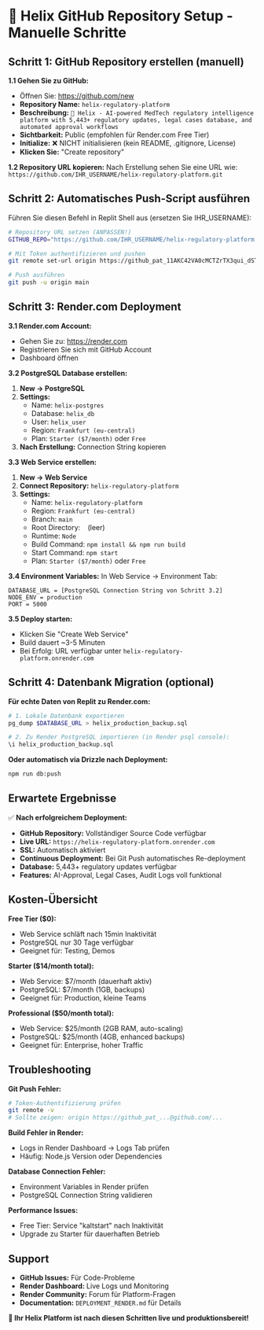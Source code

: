 # 🚀 Helix GitHub Repository Setup - Manuelle Schritte

## Schritt 1: GitHub Repository erstellen (manuell)

**1.1 Gehen Sie zu GitHub:**
- Öffnen Sie: https://github.com/new
- **Repository Name:** `helix-regulatory-platform`
- **Beschreibung:** `🧬 Helix - AI-powered MedTech regulatory intelligence platform with 5,443+ regulatory updates, legal cases database, and automated approval workflows`
- **Sichtbarkeit:** Public (empfohlen für Render.com Free Tier)
- **Initialize:** ❌ NICHT initialisieren (kein README, .gitignore, License)
- **Klicken Sie:** "Create repository"

**1.2 Repository URL kopieren:**
Nach Erstellung sehen Sie eine URL wie:
`https://github.com/IHR_USERNAME/helix-regulatory-platform.git`

## Schritt 2: Automatisches Push-Script ausführen

Führen Sie diesen Befehl in Replit Shell aus (ersetzen Sie IHR_USERNAME):

```bash
# Repository URL setzen (ANPASSEN!)
GITHUB_REPO="https://github.com/IHR_USERNAME/helix-regulatory-platform.git"

# Mit Token authentifizieren und pushen
git remote set-url origin https://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@github.com/IHR_USERNAME/helix-regulatory-platform.git

# Push ausführen
git push -u origin main
```

## Schritt 3: Render.com Deployment

**3.1 Render.com Account:**
- Gehen Sie zu: https://render.com
- Registrieren Sie sich mit GitHub Account
- Dashboard öffnen

**3.2 PostgreSQL Database erstellen:**
1. **New → PostgreSQL**
2. **Settings:**
   - Name: `helix-postgres`
   - Database: `helix_db`
   - User: `helix_user`
   - Region: `Frankfurt (eu-central)`
   - Plan: `Starter ($7/month)` oder `Free`
3. **Nach Erstellung:** Connection String kopieren

**3.3 Web Service erstellen:**
1. **New → Web Service**
2. **Connect Repository:** `helix-regulatory-platform`
3. **Settings:**
   - Name: `helix-regulatory-platform`
   - Region: `Frankfurt (eu-central)`
   - Branch: `main`
   - Root Directory: ` ` (leer)
   - Runtime: `Node`
   - Build Command: `npm install && npm run build`
   - Start Command: `npm start`
   - Plan: `Starter ($7/month)` oder `Free`

**3.4 Environment Variables:**
In Web Service → Environment Tab:
```
DATABASE_URL = [PostgreSQL Connection String von Schritt 3.2]
NODE_ENV = production
PORT = 5000
```

**3.5 Deploy starten:**
- Klicken Sie "Create Web Service"
- Build dauert ~3-5 Minuten
- Bei Erfolg: URL verfügbar unter `helix-regulatory-platform.onrender.com`

## Schritt 4: Datenbank Migration (optional)

**Für echte Daten von Replit zu Render.com:**

```bash
# 1. Lokale Datenbank exportieren
pg_dump $DATABASE_URL > helix_production_backup.sql

# 2. Zu Render PostgreSQL importieren (in Render psql console):
\i helix_production_backup.sql
```

**Oder automatisch via Drizzle nach Deployment:**
```bash
npm run db:push
```

## Erwartete Ergebnisse

✅ **Nach erfolgreichem Deployment:**
- **GitHub Repository:** Vollständiger Source Code verfügbar
- **Live URL:** `https://helix-regulatory-platform.onrender.com`
- **SSL:** Automatisch aktiviert
- **Continuous Deployment:** Bei Git Push automatisches Re-deployment
- **Database:** 5,443+ regulatory updates verfügbar
- **Features:** AI-Approval, Legal Cases, Audit Logs voll funktional

## Kosten-Übersicht

**Free Tier ($0):**
- Web Service schläft nach 15min Inaktivität
- PostgreSQL nur 30 Tage verfügbar
- Geeignet für: Testing, Demos

**Starter ($14/month total):**
- Web Service: $7/month (dauerhaft aktiv)
- PostgreSQL: $7/month (1GB, backups)
- Geeignet für: Production, kleine Teams

**Professional ($50/month total):**
- Web Service: $25/month (2GB RAM, auto-scaling)
- PostgreSQL: $25/month (4GB, enhanced backups)
- Geeignet für: Enterprise, hoher Traffic

## Troubleshooting

**Git Push Fehler:**
```bash
# Token-Authentifizierung prüfen
git remote -v
# Sollte zeigen: origin https://github_pat_...@github.com/...
```

**Build Fehler in Render:**
- Logs in Render Dashboard → Logs Tab prüfen
- Häufig: Node.js Version oder Dependencies

**Database Connection Fehler:**
- Environment Variables in Render prüfen
- PostgreSQL Connection String validieren

**Performance Issues:**
- Free Tier: Service "kaltstart" nach Inaktivität
- Upgrade zu Starter für dauerhaften Betrieb

## Support

- **GitHub Issues:** Für Code-Probleme
- **Render Dashboard:** Live Logs und Monitoring
- **Render Community:** Forum für Platform-Fragen
- **Documentation:** `DEPLOYMENT_RENDER.md` für Details

**🎉 Ihr Helix Platform ist nach diesen Schritten live und produktionsbereit!**
